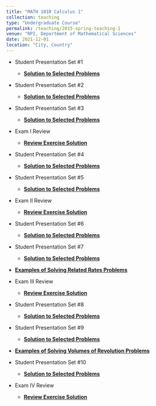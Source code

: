 ```yaml
---
title: "MATH 1010 Calculus 1"
collection: teaching
type: "Undergraduate Course"
permalink: /teaching/2015-spring-teaching-1
venue: "RPI, Department of Mathematical Sciences"
date: 2021-12-01
location: "City, Country"
---
```


* Student Presentation Set #1
  * <b>[Solution to Selected Problems](https://haowen-he.github.io/pages/404)</b> 
  
* Student Presentation Set #2
  * <b>[Solution to Selected Problems](https://haowen-he.github.io/pages/404)</b> 
 
* Student Presentation Set #3
  * <b>[Solution to Selected Problems](https://haowen-he.github.io/pages/404)</b> 

* Exam I Review
  * <b>[Review Exercise Solution](https://haowen-he.github.io/pages/404)</b> 

* Student Presentation Set #4
  * <b>[Solution to Selected Problems](https://haowen-he.github.io/pages/404)</b>  

* Student Presentation Set #5
  * <b>[Solution to Selected Problems](https://haowen-he.github.io/pages/404)</b>  

* Exam II Review
  * <b>[Review Exercise Solution](https://haowen-he.github.io/pages/404)</b> 
  
* Student Presentation Set #6
  * <b>[Solution to Selected Problems](https://haowen-he.github.io/pages/404)</b>  

* Student Presentation Set #7
  * <b>[Solution to Selected Problems](https://haowen-he.github.io/pages/404)</b>  

* <b>[Examples of Solving Related Rates Problems](https://haowen-he.github.io/pages/404)</b>  

* Exam III Review
  * <b>[Review Exercise Solution](https://haowen-he.github.io/pages/404)</b> 

* Student Presentation Set #8
  * <b>[Solution to Selected Problems](https://haowen-he.github.io/pages/404)</b>  

* Student Presentation Set #9
  * <b>[Solution to Selected Problems](https://haowen-he.github.io/pages/404)</b>  

* <b>[Examples of Solving Volumes of Revolution Problems](https://haowen-he.github.io/pages/404)</b>  

* Student Presentation Set #10
  * <b>[Solution to Selected Problems](https://haowen-he.github.io/pages/404)</b>  

* Exam IV Review
  * <b>[Review Exercise Solution](https://haowen-he.github.io/pages/404)</b> 
